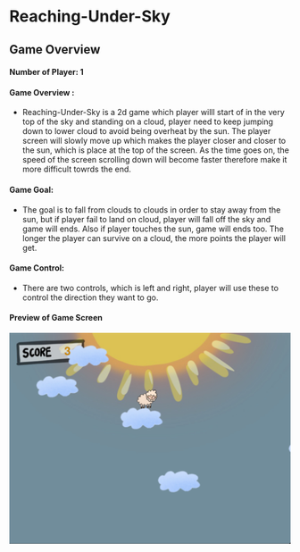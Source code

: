 # Reaching-Under-Sky

## Game Overview

#### Number of Player: 1
#### Game Overview :
- Reaching-Under-Sky is a 2d game which player willl start of in the very top of the sky and standing on a cloud, player need to keep
jumping down to lower cloud to avoid being overheat by the sun. The player screen will slowly move up which makes the player closer and closer to the sun, which is place at the top of the screen. As the time goes on, the speed of the screen scrolling down will become faster therefore make it more difficult towrds the end.
#### Game Goal: 
- The goal is to fall from clouds to clouds in order to stay away from the sun, but if player fail to land on cloud, player will fall off the sky and game will ends. Also if player touches the sun, game will ends too. The longer the player can survive on a cloud, the more points the player will get.
#### Game Control:
- There are two controls, which is left and right, player will use these to control the direction they want to go.

#### Preview of Game Screen
![Reaching_Under_sky](Reaching_Under_sky.png)  
